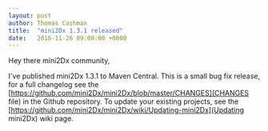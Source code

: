 ```yaml
---
layout: post
author: Thomas Cashman
title:  "mini2Dx 1.3.1 released"
date:   2016-11-26 09:00:00 +0000
---
```


Hey there mini2Dx community,

I've published mini2Dx 1.3.1 to Maven Central. This is a small bug fix release, for a full changelog see the [https://github.com/mini2Dx/mini2Dx/blob/master/CHANGES](CHANGES file) in the Github repository. To update your existing projects, see the [https://github.com/mini2Dx/mini2Dx/wiki/Updating-mini2Dx](Updating mini2Dx) wiki page.